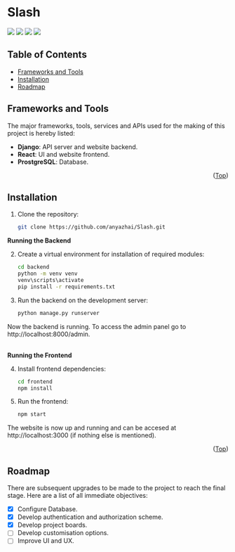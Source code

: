 # Slash

<div id="top"></div>
<span>
<img src="https://img.shields.io/badge/Django-092E20?style=for-the-badge&logo=django&logoColor=green" />
<img src="https://img.shields.io/badge/django%20rest-ff1709?style=for-the-badge&logo=django&logoColor=white" />
<img src="https://img.shields.io/badge/React-20232A?style=for-the-badge&logo=react&logoColor=61DAFB" />
<img src="https://img.shields.io/badge/PostgreSQL-316192?style=for-the-badge&logo=postgresql&logoColor=white" />
</span>


## Table of Contents

- [Frameworks and Tools](#frameworks-and-tools)
- [Installation](#installation)
- [Roadmap](#roadmap)


## Frameworks and Tools

The major frameworks, tools, services and APIs used for the making of this project is hereby listed:
- **Django**: API server and website backend.
- **React**: UI and website frontend.
- **ProstgreSQL**: Database.

<p align="right">(<a href="#top">Top</a>)</p>


## Installation

1. Clone the repository:
    ```sh
    git clone https://github.com/anyazhai/Slash.git
    ```

**Running the Backend**
<div></div>

2. Create a virtual environment for installation of required modules:
    ```sh
    cd backend
    python -m venv venv
    venv\scripts\activate
    pip install -r requirements.txt
    ```

3. Run the backend on the development server:
    ```sh
    python manage.py runserver
    ```

Now the backend is running. To access the admin panel go to http://localhost:8000/admin.
<br><br/>

**Running the Frontend**
<div></div>

4. Install frontend dependencies:
    ```sh
    cd frontend
    npm install
    ```

5. Run the frontend:
    ```sh
    npm start
    ```

The website is now up and running and can be accesed at http://localhost:3000 (if nothing else is mentioned).

<p align="right">(<a href="#top">Top</a>)</p>


## Roadmap

There are subsequent upgrades to be made to the project to reach the final stage. Here are a list of all immediate objectives:

- [x] Configure Database.
- [x] Develop authentication and authorization scheme.
- [x] Develop project boards.
- [ ] Develop customisation options.
- [ ] Improve UI and UX.
